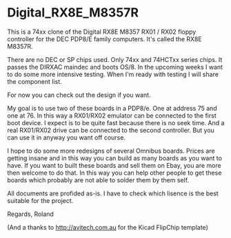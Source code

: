 # Digital_RX8E_M8357R
This is a 74xx clone of the Digital RX8E M8357 RX01 / RX02 floppy controller
for the DEC PDP8/E family computers. It's called the RX8E M8357R.

There are no DEC or SP chips used. Only 74xx and 74HCTxx series chips.
It passes the DIRXAC maindec and boots OS/8. In the upcoming weeks I want to do
some more intensive testing. When I'm ready with testing I will share the component list.

For now you can check out the design if you want.

My goal is to use two of these boards in a PDP8/e. One at address 75 and one at 76.
In this way a RX01/RX02 emulator can be connected to the first boot device. 
I expect is to be quite fast because there is no seek time. And a real RX01/RX02 drive 
can be connected to the second controller. But you can use it in anyway you want off course.

I hope to do some more redesigns of several Omnibus boards. Prices are getting insane
and in this way you can build as many boards as you want to have. If you want to built these
boards and sell them on Ebay, you are more then welcome to do that. In this way you can help
other people to get these boards which probably are not able to solder them by them self.

All documents are profided as-is. I have to check which lisence is the best suitable for the project.

Regards, Roland


(And a thanks to http://avitech.com.au for the Kicad FlipChip template)
